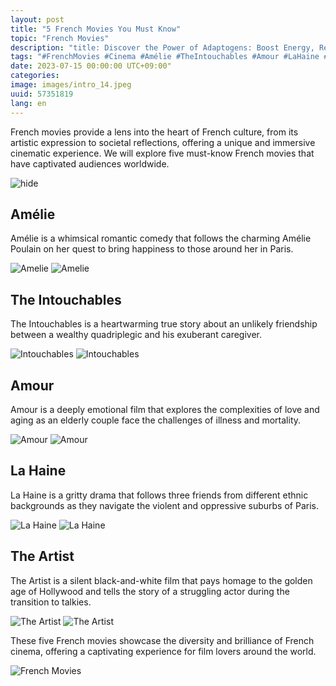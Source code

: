 ```yaml
---
layout: post
title: "5 French Movies You Must Know"
topic: "French Movies"
description: "title: Discover the Power of Adaptogens: Boost Energy, Reduce Stress & Enhance Well-beingDiscover the amazing benefits of adaptogens for boosting energy levels, reducing stress, and promoting overall well-being. Explore their transformative properties in this comprehensive guide.Heading: adaptogensHeading: energy boostHeading: stress reductionHeading: wellness enhancementHeading: natural remedies"
tags: "#FrenchMovies #Cinema #Amélie #TheIntouchables #Amour #LaHaine #TheArtist #FilmLovers #ForeignFilms #Culture"
date: 2023-07-15 00:00:00 UTC+09:00"
categories: 
image: images/intro_14.jpeg
uuid: 57351819
lang: en
---
```


French movies provide a lens into the heart of French culture, from its artistic expression to societal reflections, offering a unique and immersive cinematic experience. We will explore five must-know French movies that have captivated audiences worldwide.

![hide](images/intro_14.jpeg)


## Amélie
Amélie is a whimsical romantic comedy that follows the charming Amélie Poulain on her quest to bring happiness to those around her in Paris.

![Amelie](images/main1_14.jpg)
![Amelie](images/main1_13.jpg)


## The Intouchables
The Intouchables is a heartwarming true story about an unlikely friendship between a wealthy quadriplegic and his exuberant caregiver.

![Intouchables](images/main2_16.jpg)
![Intouchables](images/main2_15.jpg)


## Amour
Amour is a deeply emotional film that explores the complexities of love and aging as an elderly couple face the challenges of illness and mortality.

![Amour](images/main3_7.jpg)
![Amour](images/main3_6.jpg)


## La Haine
La Haine is a gritty drama that follows three friends from different ethnic backgrounds as they navigate the violent and oppressive suburbs of Paris.

![La Haine](images/main4_8.jpg)
![La Haine](images/main4_7.jpg)


## The Artist
The Artist is a silent black-and-white film that pays homage to the golden age of Hollywood and tells the story of a struggling actor during the transition to talkies.

![The Artist](images/main5_9.jpg)
![The Artist](images/main5_8.jpg)




These five French movies showcase the diversity and brilliance of French cinema, offering a captivating experience for film lovers around the world.

![French Movies](images/intro_13.png)
